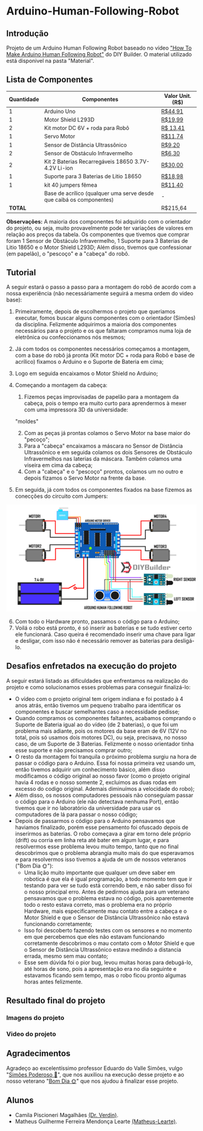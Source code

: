 # Arduino-Human-Following-Robot

## Introdução

Projeto de um Arduino Human Following Robot baseado no vídeo ["How To Make Arduino Human Following Robot"](https://www.youtube.com/watch?v=yAV5aZ0unag&t=24s) do DIY Builder.
O material utilizado está disponivel na pasta "Material".

## Lista de Componentes

| Quantidade | Componentes                                    | Valor Unit. (R$) |
|------------|------------------------------------------------|------------------|
| 1          | Arduino Uno                                    | [R$44,91](https://www.baudaeletronica.com.br/produto/arduino-uno-atmega328-smd-compativel-cabo-usb.html) |
| 1          | Motor Shield L293D                             | [R$19,99](https://www.baudaeletronica.com.br/produto/motor-shield-l293d-driver-ponte-h-para-arduino.html) |
| 2          | Kit motor DC 6V + roda para Robô               | [R$ 13,41](https://www.baudaeletronica.com.br/produto/kit-motor-dc-roda-para-robo.html) |
| 1          | Servo Motor                                    | [R$11,74](https://www.baudaeletronica.com.br/produto/micro-servo-9g-sg90-tower-pro.html) |
| 1          | Sensor de Distância Ultrassônico               | [R$9,20](https://www.baudaeletronica.com.br/produto/sensor-de-distancia-ultrassonico-hc-sr04.html) |
| 2          | Sensor de Obstáculo Infravermelho              | [R$6,30](https://www.baudaeletronica.com.br/produto/modulo-sensor-de-obstaculo-infravermelho-ir.html) |
| 2          | Kit 2 Baterias Recarregáveis 18650 3.7V-4.2V Li-ion | [R$30,00](https://produto.mercadolivre.com.br/MLB-1792812106-kit-2-bateria-recarregavel-18650-37v-42v-li-ion-lanterna-_JM#position%3D26%26search_layout%3Dgrid%26type%3Ditem%26tracking_id%3Ddbb92f25-839f-4a18-8795-f224b35d7b48) |
| 1          | Suporte para 3 Baterias de Litio 18650         | [R$18,98](https://produto.mercadolivre.com.br/MLB-2656593580-suporte-case-para-3s-baterias-18650-126v-com-mola-e-fios-_JM#position%3D23%26search_layout%3Dgrid%26type%3Ditem%26tracking_id%3D24d282f1-dfc9-4428-80fb-c2c0c75f4e5b) |
| 1          | kit 40 jumpers fêmea                           | [R$11,40](https://www.mercadolivre.com.br/cabo-wire-jumper-fmea-x-fmea-20-cm-40pcs/p/MLB28119264#searchVariation%3DMLB28119264%26position%3D2%26search_layout%3Dstack%26type%3Dproduct%26tracking_id%3D4d536945-f704-4bfe-935a-49fe5ed20672)   |
|            | Base de acrílico (qualquer uma serve desde que caibá os componentes) |    -     |
| **TOTAL**  |                                                | R$215,64 |

**Observações:** A maioria dos componentes foi adquirido com o orientador do projeto, ou seja, muito provavelmente pode ter variações de valores em relação aos preços da tabela. 
Os componentes que tivemos que comprar foram 1 Sensor de Obstáculo Infravermelho, 1 Suporte para 3 Baterias de Litio 18650 e o Motor Shield L293D; Além disso, tivemos que confessionar (em papelão), o "pescoço" e a "cabeça" do robô.

## Tutorial

A seguir estará o passo a passo para a montagem do robô de acordo com a nossa experiência (não necessáriamente seguirá a mesma ordem do video base):

1. Primeiramente, depois de escolhermos o projeto que queriamos executar, fomos buscar alguns componentes com o orientador (Simões) da disciplina. Felizmente adquirimos a maioria dos componentes necessários para o projeto e os que faltaram compramos numa loja de eletrônica ou confeccionamos nós mesmos;
2. Já com todos os componentes necessários começamos a montagem, com a base do robô já pronta (Kit motor DC + roda para Robô e base de acrílico) fixamos o Arduino e o Suporte de Bateria em cima;
3. Logo em seguida encaixamos o Motor Shield no Arduino;
4. Começando a montagem da cabeça:
    1. Fizemos peças improvisadas de papelão para a montagem da cabeça, pois o tempo era muito curto para aprendermos à mexer com uma impressora 3D da universidade:

    <img src="">"moldes"

    2. Com as peças já prontas colamos o Servo Motor na base maior do "pecoço";
    3. Para a "cabeça" encaixamos a máscara no Sensor de Distância Ultrassônico e em seguida colamos os dois Sensores de Obstáculo Infravermelhos nas laterias da máscara. Também colamos uma viseira em cima da cabeça;
    4. Com a "cabeça" e o "pescoço" prontos, colamos um no outro e depois fizamos o Servo Motor na frente da base.
5. Em seguida, já com todos os componentes fixados na base fizemos as conecções do circuito com Jumpers:

<img src="./Material/Circuit.jpg">

6. Com todo o Hardware pronto, passamos o código para o Arduino;
7. Voilá o robo está pronto, é só inserir as baterias e se tudo estiver certo ele funcionará. Caso queira é recomendado inserir uma chave para ligar e desligar, com isso não é necessário remover as baterias para desligá-lo.

## Desafios enfretados na execução do projeto

A seguir estará listado as dificuldades que enfrentamos na realização do projeto e como solucionamos esses problemas para conseguir finalizá-lo:

- O vídeo com o projeto original tem origem indiana e foi postado à 4 anos atrás, então tivemos um pequeno trabalho para identificar os componentes e buscar semelhantes caso a necessidade pedisse; 
- Quando compramos os componentes faltantes, acabamos comprando o Suporte de Bateria igual ao do vídeo (de 2 baterias), o que foi um problema mais adiante, pois os motores da base eram de 6V (12V no total, pois só usamos dois motores DC), ou seja, precisava, no nosso caso, de um Suporte de 3 Baterias. Felizmente o nosso orientador tinha esse suporte e não precisamos comprar outro;
- O resto da montagem foi tranquila o próximo problema surgiu na hora de passar o código para o Arduino. Essa foi nossa primeira vez usando um, então tivemos adquirir um conhecimento básico, além disso modificamos o código original ao nosso favor (como o projeto original havia 4 rodas e o nosso somente 2, excluimos as duas rodas em excesso do codigo original. Ademais diminuímos a velocidade do robo);
- Além disso, os nossos computadores pessoais não conseguiam passar o código para o Arduino (ele não detectava nenhuma Port), então tivemos que ir no laboratório da universidade para usar os computadores de lá para passar o nosso código;
- Depois de passarmos o código para o Arduino pensavamos que haviamos finalizado, porém esse pensamento foi ofuscado depois de inserirmos as baterias. O robo começava a girar em torno dele próprio (drift) ou corria em linha reta até bater em algum lugar, e para resolvermos esse problema levou muito tempo, tanto que no final descobrimos que o problema abrangia muito mais do que esperavamos e para resolvermos isso tivemos a ajuda de um de nossos veteranos ("Bom Dia :sun_with_face:"):
    - Uma lição muito importante que qualquer um deve saber em robotica é que ela é igual programação, a todo momento tem que ir testando para ver se tudo está correndo bem, e não saber disso foi o nosso principal erro. Antes de pedirmos ajuda para um veterano pensavamos que o problema estava no código, pois aparentemente todo o resto estava correto, mas o problema era no próprio Hardware, mais especificamente mau contato entre a cabeça e o Motor Shield e que o Sensor de Distância Ultrassônico não estavá funcionando corretamente;
    - Isso foi descoberto fazendo testes com os sensores e no momento em que percebemos que eles não estavam funcionando corretamente descobrimos o mau contato com o Motor Shield e que o Sensor de Distância Ultrassônico estava medindo a distancia errada, mesmo sem mau contato;
    - Esse sem dúvida foi o pior bug, levou muitas horas para debugá-lo, até horas de sono, pois a apresentação era no dia seguinte e estavamos ficando sem tempo, mas o robo ficou pronto algumas horas antes felizmente.

## Resultado final do projeto
### Imagens do projeto

### Video do projeto

## Agradecimentos

Agradeço ao excelentíssimo professor Eduardo do Valle Simões, vulgo "[Simões Poderoso :robot:](https://gitlab.com/simoesusp)", que nos auxiliou na execução desse projeto e ao nosso veterano "[Bom Dia :sun_with_face:](https://github.com/mpferreira003)" que nos ajudou à finalizar esse projeto.

## Alunos

- Camila Piscioneri Magalhães [(Dr. Verdin)](https://github.com/Dr-Verdin).
- Matheus Guilherme Ferreira Mendonça Learte [(Matheus-Learte)](https://github.com/Matheus-Learte).